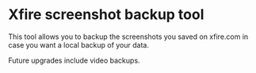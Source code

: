 # Xfire screenshot backup tool

This tool allows you to backup the screenshots you saved on xfire.com in case you want a local backup of your data.

Future upgrades include video backups.